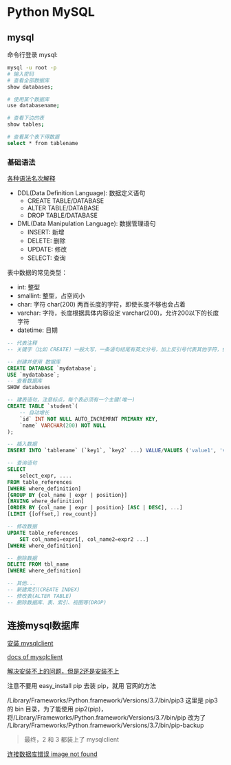 # Python MySQL

## mysql

命令行登录 mysql:

```bash
mysql -u root -p
# 输入密码
# 查看全部数据库
show databases;

# 使用某个数据库
use databasename;

# 查看下边的表
show tables;

# 查看某个表下得数据
select * from tablename
```

### 基础语法

[各种语法名次解释](https://www.cnblogs.com/fan-yuan/p/7879353.html)

- DDL(Data Definition Language): 数据定义语句
  - CREATE TABLE/DATABASE
  - ALTER TABLE/DATABASE
  - DROP TABLE/DATABASE
- DML(Data Manipulation Language): 数据管理语句
  - INSERT: 新增
  - DELETE: 删除
  - UPDATE: 修改
  - SELECT: 查询

表中数据的常见类型：

- int: 整型
- smallint: 整型，占空间小
- char: 字符 char(200) 两百长度的字符，即使长度不够也会占着
- varchar: 字符，长度根据具体内容设定 varchar(200)，允许200以下的长度字符
- datetime: 日期

```sql
-- 代表注释
-- 关键字（比如 CREATE）一般大写，一条语句结尾有英文分号，加上反引号代表其他字符，例如 id ，加上 反引号就可以和关键字 id 区别了

-- 创建并使用 数据库
CREATE DATABASE `mydatabase`;
USE `mydatabase`;
-- 查看数据库
SHOW databases

-- 建表语句，注意标点，每个表必须有一个主键(唯一)
CREATE TABLE `student`(
	-- 自动增长
	`id` INT NOT NULL AUTO_INCREMRNT PRIMARY KEY,
	`name` VARCHAR(200) NOT NULL
);

-- 插入数据
INSERT INTO `tablename` (`key1`, `key2` ...) VALUE/VALUES ('value1', 'value2' ...)

-- 查询语句
SELECT
	select_expr, ....
FROM table_references
[WHERE where_definition]
[GROUP BY {col_name | expr | position}]
[HAVING where_definition]
[ORDER BY {col_name | expr | position} [ASC | DESC], ...]
[LIMIT {[offset,] row_count}]

-- 修改数据
UPDATE table_references
	SET col_name1=expr1[, col_name2=expr2 ...]
[WHERE where_definition]

-- 删除数据
DELETE FROM tbl_name
[WHERE where_definition]

-- 其他...
-- 新建索引(CREATE INDEX)
-- 修改表(ALTER TABLE)
-- 删除数据库、表、索引、视图等(DROP)
```

## 连接mysql数据库

[安装 mysqlclient](https://pypi.org/project/mysqlclient/)

[docs of mysqlclient](https://mysqlclient.readthedocs.io/user_guide.html#mysqldb)

[解决安装不上的问题，但是2还是安装不上](https://stackoverflow.com/questions/51123044/pip-install-mysql-python)

注意不要用 easy_install pip 去装 pip，就用 官网的方法

/Library/Frameworks/Python.framework/Versions/3.7/bin/pip3 这里是 pip3 的 bin 目录，为了能使用 pip2(pip)，将/Library/Frameworks/Python.framework/Versions/3.7/bin/pip 改为了 /Library/Frameworks/Python.framework/Versions/3.7/bin/pip-backup

> 最终，2 和 3 都装上了 mysqlclient

[连接数据库错误 image not found](https://stackoverflow.com/questions/49194719/authentication-plugin-caching-sha2-password-cannot-be-loaded)

